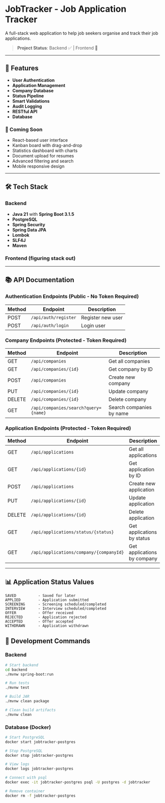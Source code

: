 # JobTracker - Job Application Tracker

A full-stack web application to help job seekers organise and track their job applications.

> **Project Status**: Backend ✅ | Frontend 🚧

---

## 🎯 Features

- **User Authentication**
- **Application Management**
- **Company Database**
- **Status Pipeline**
- **Smart Validations**
- **Audit Logging**
- **RESTful API**
- **Database**

### 🚧 Coming Soon

- React-based user interface
- Kanban board with drag-and-drop
- Statistics dashboard with charts
- Document upload for resumes
- Advanced filtering and search
- Mobile responsive design

---

## 🛠️ Tech Stack

### Backend

- **Java 21** with **Spring Boot 3.1.5**
- **PostgreSQL**
- **Spring Security**
- **Spring Data JPA**
- **Lombok**
- **SLF4J**
- **Maven**

### Frontend (figuring stack out)

---

## 📚 API Documentation

### Authentication Endpoints (Public - No Token Required)

| Method | Endpoint             | Description       |
| ------ | -------------------- | ----------------- |
| POST   | `/api/auth/register` | Register new user |
| POST   | `/api/auth/login`    | Login user        |

### Company Endpoints (Protected - Token Required)

| Method | Endpoint                             | Description              |
| ------ | ------------------------------------ | ------------------------ |
| GET    | `/api/companies`                     | Get all companies        |
| GET    | `/api/companies/{id}`                | Get company by ID        |
| POST   | `/api/companies`                     | Create new company       |
| PUT    | `/api/companies/{id}`                | Update company           |
| DELETE | `/api/companies/{id}`                | Delete company           |
| GET    | `/api/companies/search?query={name}` | Search companies by name |

### Application Endpoints (Protected - Token Required)

| Method | Endpoint                                | Description                 |
| ------ | --------------------------------------- | --------------------------- |
| GET    | `/api/applications`                     | Get all applications        |
| GET    | `/api/applications/{id}`                | Get application by ID       |
| POST   | `/api/applications`                     | Create new application      |
| PUT    | `/api/applications/{id}`                | Update application          |
| DELETE | `/api/applications/{id}`                | Delete application          |
| GET    | `/api/applications/status/{status}`     | Get applications by status  |
| GET    | `/api/applications/company/{companyId}` | Get applications by company |

---

## 📊 Application Status Values

```
SAVED          - Saved for later
APPLIED        - Application submitted
SCREENING      - Screening scheduled/completed
INTERVIEW      - Interview scheduled/completed
OFFER          - Offer received
REJECTED       - Application rejected
ACCEPTED       - Offer accepted
WITHDRAWN      - Application withdrawn
```

## 📝 Development Commands

### Backend

```bash
# Start backend
cd backend
./mvnw spring-boot:run

# Run tests
./mvnw test

# Build JAR
./mvnw clean package

# Clean build artifacts
./mvnw clean
```

### Database (Docker)

```bash
# Start PostgreSQL
docker start jobtracker-postgres

# Stop PostgreSQL
docker stop jobtracker-postgres

# View logs
docker logs jobtracker-postgres

# Connect with psql
docker exec -it jobtracker-postgres psql -U postgres -d jobtracker

# Remove container
docker rm -f jobtracker-postgres
```
